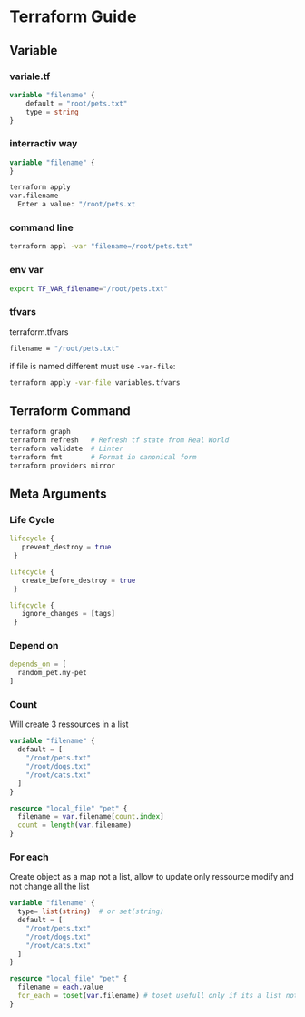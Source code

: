 # Terraform Guide

## Variable

### variale.tf

```terraform
variable "filename" {
    default = "root/pets.txt"
    type = string
}
```

### interractiv way

```terraform
variable "filename" {
}
```

```bash
terraform apply
var.filename 
  Enter a value: "/root/pets.xt
```

### command line

```bash
terraform appl -var "filename=/root/pets.txt"
```

### env var

```bash
export TF_VAR_filename="/root/pets.txt"
```

### tfvars

terraform.tfvars

```bash
filename = "/root/pets.txt"
```

if file is named different must use ``-var-file``:

```bash
terraform apply -var-file variables.tfvars
```

## Terraform Command

```bash
terraform graph
terraform refresh   # Refresh tf state from Real World
terraform validate  # Linter
terraform fmt       # Format in canonical form
terraform providers mirror 
```

## Meta Arguments

### Life Cycle

```terraform
lifecycle {
   prevent_destroy = true
 }
```

```terraform
lifecycle {
   create_before_destroy = true
 }
```

```terraform
lifecycle {
   ignore_changes = [tags]
 }
```

### Depend on

```terraform
depends_on = [
  random_pet.my-pet
]
```

### Count

Will create 3 ressources in a list

```terraform
variable "filename" {
  default = [
    "/root/pets.txt"
    "/root/dogs.txt"
    "/root/cats.txt"
  ]
}

resource "local_file" "pet" {
  filename = var.filename[count.index]
  count = length(var.filename)
}
```

### For each

Create object as a map not a list, allow to update only ressource modify and not change all the list

```terraform
variable "filename" {
  type= list(string)  # or set(string)
  default = [
    "/root/pets.txt"
    "/root/dogs.txt"
    "/root/cats.txt"
  ]
}

resource "local_file" "pet" {
  filename = each.value
  for_each = toset(var.filename) # toset usefull only if its a list not a set
}
```
